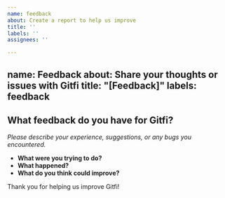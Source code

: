```yaml
---
name: feedback
about: Create a report to help us improve
title: ''
labels: ''
assignees: ''

---
```


name: Feedback
about: Share your thoughts or issues with Gitfi
title: "[Feedback]"
labels: feedback
---

## What feedback do you have for Gitfi?

_Please describe your experience, suggestions, or any bugs you encountered._

- **What were you trying to do?**
- **What happened?**
- **What do you think could improve?**

Thank you for helping us improve Gitfi!

